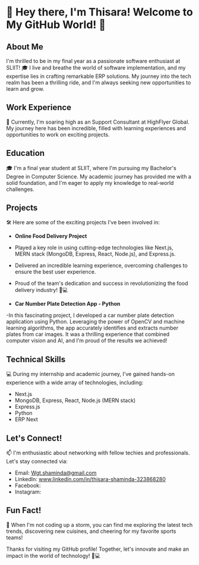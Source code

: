 # 👋 Hey there, I'm Thisara! Welcome to My GitHub World! 🌟

## About Me

I'm thrilled to be in my final year as a passionate software enthusiast at SLIIT! 🎓 I live and breathe the world of software implementation, and my expertise lies in crafting remarkable ERP solutions. My journey into the tech realm has been a thrilling ride, and I'm always seeking new opportunities to learn and grow.

## Work Experience

💼 Currently, I'm soaring high as an Support Consultant at HighFlyer Global. My journey here has been incredible, filled with learning experiences and opportunities to work on exciting projects.

## Education

🎓 I'm a final year student at SLIIT, where I'm pursuing my Bachelor's Degree in Computer Science. My academic journey has provided me with a solid foundation, and I'm eager to apply my knowledge to real-world challenges.

## Projects

🛠️ Here are some of the exciting projects I've been involved in:

 -   **Online Food Delivery Project**
 - Played a key role in using cutting-edge technologies like Next.js,   
   MERN stack (MongoDB, Express, React, Node.js), and Express.js.

 -   Delivered an incredible learning experience, overcoming challenges to ensure the best user experience.

 - Proud of the team's dedication and success in revolutionizing the
   food delivery industry! 🚀💻
 -   **Car Number Plate Detection App - Python**
    
   -In this fascinating project, I developed a car number plate detection application using Python. Leveraging the power of OpenCV and machine learning algorithms, the app accurately identifies and extracts number plates from car images. It was a thrilling experience that combined computer vision and AI, and I'm proud of the results we achieved!

## Technical Skills

💻 During my internship and academic journey, I've gained hands-on experience with a wide array of technologies, including:

-   Next.js
-   MongoDB, Express, React, Node.js (MERN stack)
-   Express.js
-   Python
-   ERP Next


## Let's Connect!

📫 I'm enthusiastic about networking with fellow techies and professionals. Let's stay connected via:

-   Email: Wgt.shaminda@gmail.com
-   LinkedIn: www.linkedin.com/in/thisara-shaminda-323868280
-   Facebook:
-   Instagram:

## Fun Fact!

🌟 When I'm not coding up a storm, you can find me exploring the latest tech trends, discovering new cuisines, and cheering for my favorite sports teams!

Thanks for visiting my GitHub profile! Together, let's innovate and make an impact in the world of technology! 🚀💻

